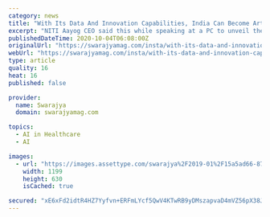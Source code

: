 ```yaml
---
category: news
title: "With Its Data And Innovation Capabilities, India Can Become Artificial Intelligence Lab Of The World: NITI Aayog CEO"
excerpt: "NITI Aayog CEO said this while speaking at a PC to unveil the upcoming global virtual summit on AI -- 'RAISE 2020."
publishedDateTime: 2020-10-04T06:08:00Z
originalUrl: "https://swarajyamag.com/insta/with-its-data-and-innovation-capabilities-india-can-become-artificial-intelligence-lab-of-the-world-niti-aayog-ceo"
webUrl: "https://swarajyamag.com/insta/with-its-data-and-innovation-capabilities-india-can-become-artificial-intelligence-lab-of-the-world-niti-aayog-ceo"
type: article
quality: 16
heat: 16
published: false

provider:
  name: Swarajya
  domain: swarajyamag.com

topics:
  - AI in Healthcare
  - AI

images:
  - url: "https://images.assettype.com/swarajya%2F2019-01%2F15a5ad66-8771-48c2-a5d1-7ff5f9ed560c%2FGettyImages_916178484.jpg?rect=0%2C6%2C594%2C312&w=1200&auto=format%2Ccompress&ogImage=true"
    width: 1199
    height: 630
    isCached: true

secured: "xE6xFd2idtR4HZ7Yyfvn+ERFmLYcf5QwV4KTwRB9yDMszapvaD4mVZ56pX38JYDCRmE99Rr584+68tRHaIFDw+IXx2e80NHEOkUSOFIQz7ZRRYQVQvp568GvUbSI5X1IcSspAJSuGo0i3PV7tHE/INo3LT5Geba/NDxVbqWeJchPtaJC+phX+RC5OWkLo+dQzegezcazxAqYwAF02PW25wdciRoyUPkacwQKaLJL9TZm8rYiowbVsRDohxenA2lJaWkRBGMph4hxkjrVceqJSqjNu+eLf8pYBy9D8ZLnaeTyKuaQEwJON9RdJ1y4Vqncm/NNB/Im7t9n3H/ql+OHS2YqhoHv+GgspWIISwfEmzs=;57FSPKnOmbQlMS8QZdSE4Q=="
---
```


